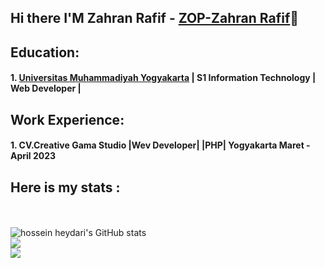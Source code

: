 ## Hi there I'M Zahran Rafif - [ZOP-Zahran Rafif](https://www.youtube.com/@ZOPZahranRafif)👋

<!--
**zahranrafif/zahranrafif** is a ✨ _special_ ✨ repository because its `README.md` (this file) appears on your GitHub profile.

Here are some ideas to get you started:

- 🔭 I’m currently working on ...
- 🌱 I’m currently learning ...
- 👯 I’m looking to collaborate on ...
- 🤔 I’m looking for help with ...
- 💬 Ask me about ...
- 📫 How to reach me: ...
- 😄 Pronouns: ...
- ⚡ Fun fact: ...
-->


## Education:

#### 1. [Universitas Muhammadiyah Yogyakarta](https://www.umy.ac.id) | S1 Information Technology | Web Developer |

## Work Experience:
#### 1. CV.Creative Gama Studio |Wev Developer| |PHP| Yogyakarta Maret - April 2023

## Here is my stats :
<p align="left"><br /><br />
  <img src="https://github-readme-stats.vercel.app/api?username=zahranrafif&show_icons=true&include_all_commits=true&theme=monokai" alt="hossein heydari's GitHub stats" /><br /> 
  <img src="https://github-readme-streak-stats.herokuapp.com/?user=zahranrafif&theme=monokai"/><br />
  <img src="https://github-readme-stats.vercel.app/api/top-langs/?username=zahranrafif&layout=compact&theme=monokai&langs_count=12"/><br />
</p>
